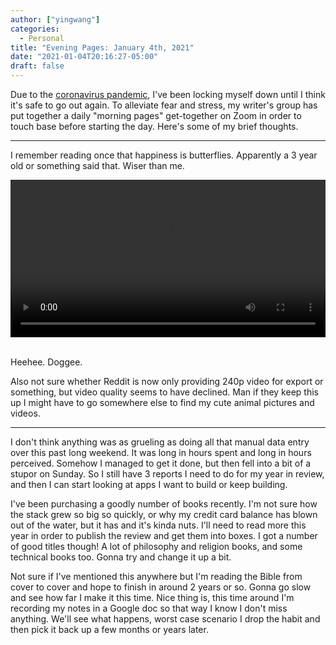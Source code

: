 ```yaml
---
author: ["yingwang"]
categories:
  - Personal
title: "Evening Pages: January 4th, 2021"
date: "2021-01-04T20:16:27-05:00"
draft: false
---
```


Due to the [coronavirus
pandemic](https://en.wikipedia.org/wiki/2019-20_coronavirus_pandemic), I've been
locking myself down until I think it's safe to go out again. To alleviate fear
and stress, my writer's group has put together a daily "morning pages"
get-together on Zoom in order to touch base before starting the day. Here's some
of my brief thoughts.

---

I remember reading once that happiness is butterflies. Apparently a 3 year old
or something said that. Wiser than me.

<!-- https://stackoverflow.com/a/26276254 -->
<video style="width: 100%; width: -moz-available; width: -webkit-fill-available; width: fill-available; max-width: 100%;" controls>
    <source src="/video/posts/2021/01/04/evening_pages.mp4" type="video/mp4">
    Your browser does not support HTML5 video.
</video>
<br/>
<br/>

Heehee. Doggee.

Also not sure whether Reddit is now only providing 240p video for export or
something, but video quality seems to have declined. Man if they keep this up I
might have to go somewhere else to find my cute animal pictures and videos.

---

I don't think anything was as grueling as doing all that manual data entry over
this past long weekend. It was long in hours spent and long in hours perceived.
Somehow I managed to get it done, but then fell into a bit of a stupor on
Sunday. So I still have 3 reports I need to do for my year in review, and then I
can start looking at apps I want to build or keep building.

I've been purchasing a goodly number of books recently. I'm not sure how the
stack grew so big so quickly, or why my credit card balance has blown out of the
water, but it has and it's kinda nuts. I'll need to read more this year in order
to publish the review and get them into boxes. I got a number of good titles
though! A lot of philosophy and religion books, and some technical books too.
Gonna try and change it up a bit.

Not sure if I've mentioned this anywhere but I'm reading the Bible from cover to
cover and hope to finish in around 2 years or so. Gonna go slow and see how far
I make it this time. Nice thing is, this time around I'm recording my notes in a
Google doc so that way I know I don't miss anything. We'll see what happens,
worst case scenario I drop the habit and then pick it back up a few months or
years later.
